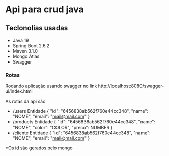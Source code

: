 # Api para crud java

## Teclonolias usadas
- Java 19
- Spring Boot 2.6.2
- Maven 3.1.0
- Mongo Atlas
- Swagger

### Rotas

Rodando aplicação usando swagger no link http://localhost:8080/swagger-ui/index.html

As rotas da api são

- /users
Entidade
    {
        "id": "6456838ab562f760e44cc348",
        "name": "NOME",
        "email": "mail@mail.com"
    }
- /products
Entidade
    {
        "id": "6456838ab562f760e44cc348",
        "name": "NOME",
        "color": "COLOR",
        "preco": NUMBER
    }
- /cliente
Entidade
    {
        "id": "6456838ab562f760e44cc348",
        "name": "NOME",
        "email": "mail@mail.com"
    }

*Os id são gerados pelo mongo
